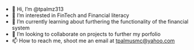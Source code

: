 - 👋 Hi, I’m @tpalmz313
- 👀 I’m interested in FinTech and Financial literacy 
- 🌱 I’m currently learning about furthering the functionality of the financial system 
- 💞️ I’m looking to collaborate on projects to further my porfolio 
- 📫 How to reach me, shoot me an email at tpalmusmc@yahoo.com 

<!---
tpalmz313/tpalmz313 is a ✨ special ✨ repository because its `README.md` (this file) appears on your GitHub profile.
You can click the Preview link to take a look at your changes.
--->
